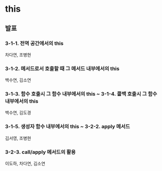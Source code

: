 # this
## 발표

### 3-1-1. 전역 공간에서의 this
차다연, 조병현

### 3-1-2. 메서드로서 호출할 때 그 메서드 내부에서의 this
백수연, 김소연

### 3-1-3. 함수 호출시 그 함수 내부에서의 this ~ 3-1-4. 콜백 호출시 그 함수 내부에서의 this
백수연, 김도경

### 3-1-5. 생성자 함수 내부에서의 this ~ 3-2-2. apply 메서드
김서영, 조병현

### 3-2-3. call/apply 메서드의 활용
이도하, 차다연, 김소연
